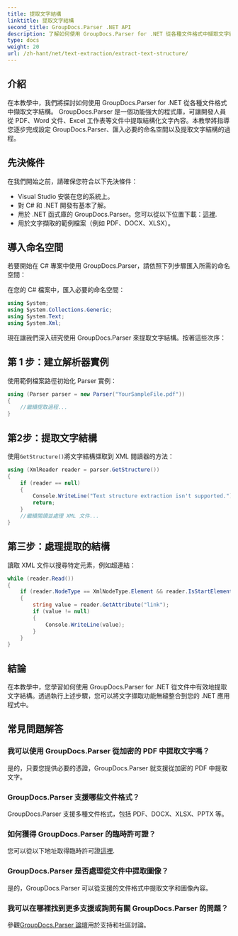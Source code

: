 ```yaml
---
title: 提取文字結構
linktitle: 提取文字結構
second_title: GroupDocs.Parser .NET API
description: 了解如何使用 GroupDocs.Parser for .NET 從各種文件格式中擷取文字結構。帶有程式碼範例的分步教程。
type: docs
weight: 20
url: /zh-hant/net/text-extraction/extract-text-structure/
---
```

## 介紹
在本教學中，我們將探討如何使用 GroupDocs.Parser for .NET 從各種文件格式中擷取文字結構。 GroupDocs.Parser 是一個功能強大的程式庫，可讓開發人員從 PDF、Word 文件、Excel 工作表等文件中提取結構化文字內容。本教學將指導您逐步完成設定 GroupDocs.Parser、匯入必要的命名空間以及提取文字結構的過程。
## 先決條件
在我們開始之前，請確保您符合以下先決條件：
- Visual Studio 安裝在您的系統上。
- 對 C# 和 .NET 開發有基本了解。
- 用於 .NET 函式庫的 GroupDocs.Parser。您可以從以下位置下載：[這裡](https://releases.groupdocs.com/parser/net/).
- 用於文字擷取的範例檔案（例如 PDF、DOCX、XLSX）。
## 導入命名空間
若要開始在 C# 專案中使用 GroupDocs.Parser，請依照下列步驟匯入所需的命名空間：

在您的 C# 檔案中，匯入必要的命名空間：
```csharp
using System;
using System.Collections.Generic;
using System.Text;
using System.Xml;
```
現在讓我們深入研究使用 GroupDocs.Parser 來提取文字結構。按著這些次序：
## 第 1 步：建立解析器實例
使用範例檔案路徑初始化 Parser 實例：
```csharp
using (Parser parser = new Parser("YourSampleFile.pdf"))
{
    //繼續提取過程...
}
```
## 第2步：提取文字結構
使用`GetStructure()`將文字結構擷取到 XML 閱讀器的方法：
```csharp
using (XmlReader reader = parser.GetStructure())
{
    if (reader == null)
    {
        Console.WriteLine("Text structure extraction isn't supported.");
        return;
    }
    //繼續閱讀並處理 XML 文件...
}
```
## 第三步：處理提取的結構
讀取 XML 文件以搜尋特定元素，例如超連結：
```csharp
while (reader.Read())
{
    if (reader.NodeType == XmlNodeType.Element && reader.IsStartElement() && reader.Name.ToLowerInvariant() == "hyperlink")
    {
        string value = reader.GetAttribute("link");
        if (value != null)
        {
            Console.WriteLine(value);
        }
    }
}
```
## 結論
在本教學中，您學習如何使用 GroupDocs.Parser for .NET 從文件中有效地提取文字結構。透過執行上述步驟，您可以將文字擷取功能無縫整合到您的 .NET 應用程式中。

## 常見問題解答
### 我可以使用 GroupDocs.Parser 從加密的 PDF 中提取文字嗎？
是的，只要您提供必要的憑證，GroupDocs.Parser 就支援從加密的 PDF 中提取文字。
### GroupDocs.Parser 支援哪些文件格式？
GroupDocs.Parser 支援多種文件格式，包括 PDF、DOCX、XLSX、PPTX 等。
### 如何獲得 GroupDocs.Parser 的臨時許可證？
您可以從以下地址取得臨時許可證[這裡](https://purchase.groupdocs.com/temporary-license/).
### GroupDocs.Parser 是否處理從文件中提取圖像？
是的，GroupDocs.Parser 可以從支援的文件格式中提取文字和圖像內容。
### 我可以在哪裡找到更多支援或詢問有關 GroupDocs.Parser 的問題？
參觀[GroupDocs.Parser 論壇](https://forum.groupdocs.com/c/parser/17)用於支持和社區討論。